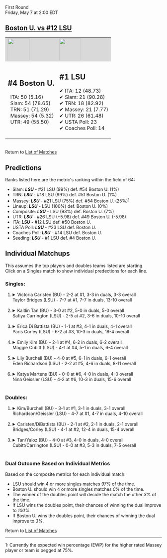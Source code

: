 First Round  
Friday, May 7 at 2:00 EDT  
## [Boston U. vs #12 LSU](https://www.ncaa.com/game/5833658)  

<table><tr style="background-color: #d9d9d9 !important"><td><img src="https://www.ncaa.com/sites/default/files/images/logos/schools/b/boston-u.70.png" width="70" height="70" /></td><td><img src="https://www.ncaa.com/sites/default/files/images/logos/schools/l/lsu.70.png" width="70" height="70" /></td></tr><tr>
<td>  

<h2>#4 Boston U.</h2>  
&nbsp; ITA: 50 (5.16)<br>  
&nbsp; Slam: 54 (78.65)<br>  
&nbsp; TRN: 51 (71.29)<br>  
&nbsp; Massey: 54 (5.32)<br>  
&nbsp; UTR: 49 (55.50)<br>  
<br>  

</td>
<td>  

<h2>#1 LSU</h2>  
&#10004; ITA: 12 (48.73)<br>  
&#10004; Slam: 21 (90.28)<br>  
&#10004; TRN: 18 (82.92)<br>  
&#10004; Massey: 21 (7.77)<br>  
&#10004; UTR: 26 (61.48)<br>  
&#10004; USTA Poll: 23<br>  
&#10004; Coaches Poll: 14<br>  
<br>  

</td>
</tr></table>  


<br>Return to [List of Matches](../index.md)  

## Predictions  

Ranks listed here are the metric's ranking within the field of 64:  
- Slam: ***LSU*** - #21 LSU (99%) def. #54 Boston U. (1%)  
- TRN: ***LSU*** - #18 LSU (99%) def. #51 Boston U. (1%)  
- Massey: ***LSU*** - #21 LSU (75%) def. #54 Boston U. (25%)<sup>[1](#footnote1)</sup>  
- Lineup: ***LSU*** - LSU (100%) def. Boston U. (0%)  
- Composite: ***LSU*** - LSU (93%) def. Boston U. (7%)  
- UTR: ***LSU*** - #26 LSU (+5.98) def. #49 Boston U. (-5.98)  
- ITA: ***LSU*** - #12 LSU def. #50 Boston U.  
- USTA Poll: ***LSU*** - #23 LSU def. Boston U.  
- Coaches Poll: ***LSU*** - #14 LSU def. Boston U.  
- Seeding: ***LSU*** - #1 LSU def. #4 Boston U.  

## Individual Matchups  
This assumes the top players and doubles teams listed are starting.  
Click on a Singles match to show individual predections for each line.  

### Singles:  

<ol>
<li><details>
<summary markdown="span">Victoria Carlsten (BU) - 2-2 at #1, 3-3 in duals, 3-3 overall<br>Taylor Bridges (LSU) - 7-7 at #1, 7-7 in duals, 13-10 overall</summary>
<h4>Predictions</h4><ul>
<li>Slam: <b><i>LSU</i></b> - Bridges (94%) def. Carlsten (6%)</li>  
<li>TRN: <b><i>LSU</i></b> - Bridges (94%) def. Carlsten (6%)</li>  
<li>Massey: <b><i>LSU</i></b> - Bridges (75%) def. Carlsten (25%)<sup><a href="#footnote1">1</a></sup></li>  
<li>UTR: <b><i>LSU</i></b> - Bridges (86%) def. Carlsten (14%)</li>  
<li>Composite: <b><i>LSU</i></b> - Bridges (87%) def. Carlsten (13%)</li>  
<li>ITA: <b><i>LSU</i></b> - Bridges (11.61) def. Carlsten (0.00)</li>  
</ul>
</details>&nbsp;</li>
<li><details>
<summary markdown="span">Kaitlin Tan (BU) - 3-0 at #2, 5-0 in duals, 5-0 overall<br>Safiya Carrington (LSU) - 2-5 at #2, 3-6 in duals, 10-10 overall</summary>
<h4>Predictions</h4><ul>
<li>Slam: <b><i>LSU</i></b> - Carrington (79%) def. Tan (21%)</li>  
<li>TRN: <b><i>LSU</i></b> - Carrington (78%) def. Tan (22%)</li>  
<li>Massey: <b><i>BU</i></b> - Tan (75%) def. Carrington (25%)<sup><a href="#footnote1">1</a></sup></li>  
<li>UTR: <b><i>LSU</i></b> - Carrington (91%) def. Tan (9%)</li>  
<li>Composite: <b><i>LSU</i></b> - Carrington (68%) def. Tan (32%)</li>  
<li>ITA: <b><i>LSU</i></b> - Carrington (4.09) def. Tan (3.03)</li>  
</ul>
</details>&nbsp;</li>
<li><details>
<summary markdown="span">Erica Di Battista (BU) - 1-1 at #3, 4-1 in duals, 4-1 overall<br>Paris Corley (LSU) - 6-2 at #3, 10-3 in duals, 18-4 overall</summary>
<h4>Predictions</h4><ul>
<li>Slam: <b><i>LSU</i></b> - Corley (96%) def. Battista (4%)</li>  
<li>TRN: <b><i>LSU</i></b> - Corley (97%) def. Battista (3%)</li>  
<li>Massey: <b><i>LSU</i></b> - Corley (75%) def. Battista (25%)<sup><a href="#footnote1">1</a></sup></li>  
<li>UTR: <b><i>LSU</i></b> - Corley (97%) def. Battista (3%)</li>  
<li>Composite: <b><i>LSU</i></b> - Corley (91%) def. Battista (9%)</li>  
<li>ITA: <b><i>LSU</i></b> - Corley (9.83) def. Battista (2.01)</li>  
</ul>
</details>&nbsp;</li>
<li><details>
<summary markdown="span">Emily Kim (BU) - 2-1 at #4, 6-2 in duals, 6-2 overall<br>Maggie Cubitt (LSU) - 4-1 at #4, 5-1 in duals, 6-4 overall</summary>
<h4>Predictions</h4><ul>
<li>Slam: <b><i>LSU</i></b> - Cubitt (96%) def. Kim (4%)</li>  
<li>TRN: <b><i>LSU</i></b> - Cubitt (96%) def. Kim (4%)</li>  
<li>Massey: <b><i>LSU</i></b> - Cubitt (75%) def. Kim (25%)<sup><a href="#footnote1">1</a></sup></li>  
<li>UTR: <b><i>LSU</i></b> - Cubitt (97%) def. Kim (3%)</li>  
<li>Composite: <b><i>LSU</i></b> - Cubitt (91%) def. Kim (9%)</li>  
<li>ITA: <b><i>BU</i></b> - Kim (2.60) def. Cubitt (2.11)</li>  
</ul>
</details>&nbsp;</li>
<li><details>
<summary markdown="span">Lily Burchell (BU) - 4-0 at #5, 6-1 in duals, 6-1 overall<br>Eden Richardson (LSU) - 2-2 at #5, 4-6 in duals, 8-11 overall</summary>
<h4>Predictions</h4><ul>
<li>Slam: <b><i>LSU</i></b> - Richardson (94%) def. Burchell (6%)</li>  
<li>TRN: <b><i>LSU</i></b> - Richardson (90%) def. Burchell (10%)</li>  
<li>Massey: <b><i>LSU</i></b> - Richardson (75%) def. Burchell (25%)<sup><a href="#footnote1">1</a></sup></li>  
<li>UTR: <b><i>LSU</i></b> - Richardson (90%) def. Burchell (10%)</li>  
<li>Composite: <b><i>LSU</i></b> - Richardson (87%) def. Burchell (13%)</li>  
<li>ITA: <b><i>BU</i></b> - Burchell (3.12) def. Richardson (1.47)</li>  
</ul>
</details>&nbsp;</li>
<li><details>
<summary markdown="span">Katya Martens (BU) - 0-0 at #6, 4-0 in duals, 4-0 overall<br>Nina Geissler (LSU) - 4-2 at #6, 10-3 in duals, 15-6 overall</summary>
<h4>Predictions</h4><ul>
<li>Slam: <b><i>LSU</i></b> - Geissler (96%) def. Martens (4%)</li>  
<li>TRN: <b><i>LSU</i></b> - Geissler (95%) def. Martens (5%)</li>  
<li>Massey: <b><i>LSU</i></b> - Geissler (75%) def. Martens (25%)<sup><a href="#footnote1">1</a></sup></li>  
<li>UTR: <b><i>LSU</i></b> - Geissler (92%) def. Martens (8%)</li>  
<li>Composite: <b><i>LSU</i></b> - Geissler (90%) def. Martens (10%)</li>  
<li>ITA: <b><i>BU</i></b> - Martens (2.51) def. Geissler (2.01)</li>  
</ul>
</details>&nbsp;</li>
</ol>

### Doubles:  

<ol>
<li><details>
<summary markdown="span">Kim/Burchell (BU) - 3-1 at #1, 3-1 in duals, 3-1 overall<br>Richardson/Geissler (LSU) - 4-7 at #1, 4-7 in duals, 4-10 overall</summary>
<br>Sorry, we don't have any metrics for this match
</details>&nbsp;</li>
<li><details>
<summary markdown="span">Carlsten/DiBattista (BU) - 2-1 at #2, 2-1 in duals, 2-1 overall<br>Bridges/Corley (LSU) - 4-1 at #2, 12-4 in duals, 15-4 overall</summary>
<br>Sorry, we don't have any metrics for this match
</details>&nbsp;</li>
<li><details>
<summary markdown="span">Tan/Yaloz (BU) - 4-0 at #3, 4-0 in duals, 4-0 overall<br>Cubitt/Carrington (LSU) - 0-0 at #3, 5-3 in duals, 7-5 overall</summary>
<br>Sorry, we don't have any metrics for this match
</details>&nbsp;</li>
</ol>

### Dual Outcome Based on Individual Metrics  
  
Based on the composite metrics for each individual match:  
- LSU should win 4 or more singles matches _97%_ of the time.  
- Boston U. should win 4 or more singles matches _0%_ of the time.  
- The winner of the doubles point will decide the match the other _3%_ of the time.  
- If LSU wins the doubles point, their chances of winning the dual improve to _100%_.  
- If Boston U. wins the doubles point, their chances of winning the dual improve to _3%_.  
  
Return to [List of Matches](../index.md)  
  
------
<a name="footnote1">1</a>: Currently the expected win percentage (EWP) for the higher rated Massey player or team is pegged at 75%.

